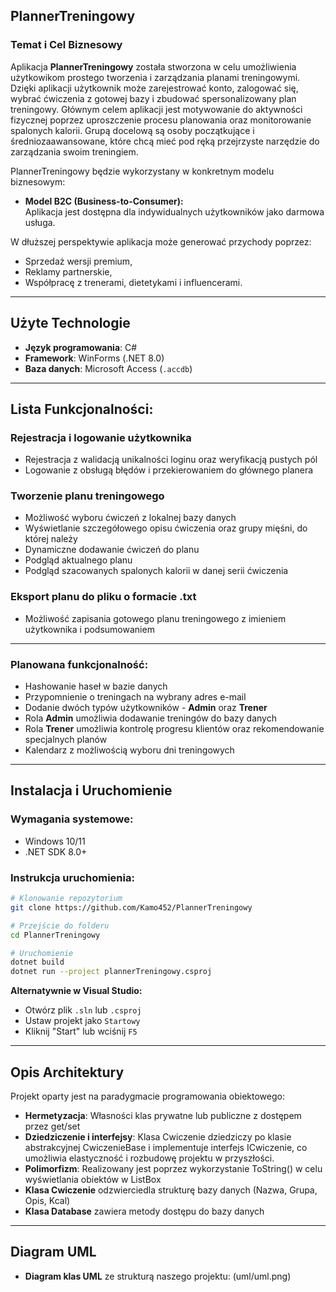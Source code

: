 ## PlannerTreningowy

### Temat i Cel Biznesowy
Aplikacja **PlannerTreningowy** została stworzona w celu umożliwienia użytkowikom prostego tworzenia i zarządzania planami treningowymi. Dzięki aplikacji użytkownik może zarejestrować konto, zalogować się, wybrać ćwiczenia z gotowej bazy i zbudować spersonalizowany plan treningowy. Głównym celem aplikacji jest motywowanie do aktywności fizycznej poprzez uproszczenie procesu planowania oraz monitorowanie spalonych kalorii.
Grupą docelową są osoby początkujące i średniozaawansowane, które chcą mieć pod ręką przejrzyste narzędzie do zarządzania swoim treningiem.

PlannerTreningowy będzie wykorzystany w konkretnym modelu biznesowym:
- **Model B2C (Business-to-Consumer):**  
  Aplikacja jest dostępna dla indywidualnych użytkowników jako darmowa usługa.

W dłuższej perspektywie aplikacja może generować przychody poprzez:
- Sprzedaż wersji premium,
- Reklamy partnerskie,
- Współpracę z trenerami, dietetykami i influencerami.

---

## Użyte Technologie
- **Język programowania**: C#
- **Framework**: WinForms (.NET 8.0)
- **Baza danych**: Microsoft Access (`.accdb`)

---

## Lista Funkcjonalności:

### Rejestracja i logowanie użytkownika
- Rejestracja z walidacją unikalności loginu oraz weryfikacją pustych pól
- Logowanie z obsługą błędów i przekierowaniem do głównego planera

### Tworzenie planu treningowego
- Możliwość wyboru ćwiczeń z lokalnej bazy danych
- Wyświetlanie szczegółowego opisu ćwiczenia oraz grupy mięśni, do której należy
- Dynamiczne dodawanie ćwiczeń do planu
- Podgląd aktualnego planu
- Podgląd szacowanych spalonych kalorii w danej serii ćwiczenia

### Eksport planu do pliku o formacie .txt
- Możliwość zapisania gotowego planu treningowego z imieniem użytkownika i podsumowaniem

---

### Planowana funkcjonalność:
- Hashowanie haseł w bazie danych
- Przypomnienie o treningach na wybrany adres e-mail
- Dodanie dwóch typów użytkowników - **Admin** oraz **Trener**
- Rola **Admin** umożliwia dodawanie treningów do bazy danych
- Rola **Trener** umożliwia kontrolę progresu klientów oraz rekomendowanie specjalnych planów
- Kalendarz z możliwością wyboru dni treningowych

---
## Instalacja i Uruchomienie

### Wymagania systemowe:
- Windows 10/11
- .NET SDK 8.0+

### Instrukcja uruchomienia:
```bash
# Klonowanie repozytorium
git clone https://github.com/Kamo452/PlannerTreningowy

# Przejście do folderu
cd PlannerTreningowy

# Uruchomienie
dotnet build
dotnet run --project plannerTreningowy.csproj
```

**Alternatywnie w Visual Studio:**
- Otwórz plik `.sln` lub `.csproj`
- Ustaw projekt jako `Startowy`
- Kliknij "Start" lub wciśnij `F5`

---

## Opis Architektury

Projekt oparty jest na paradygmacie programowania obiektowego:

- **Hermetyzacja**: Własności klas prywatne lub publiczne z dostępem przez get/set
- **Dziedziczenie i interfejsy**: Klasa Cwiczenie dziedziczy po klasie abstrakcyjnej CwiczenieBase i implementuje interfejs ICwiczenie, co umożliwia elastyczność i rozbudowę projektu w przyszłości.
- **Polimorfizm**: Realizowany jest poprzez wykorzystanie ToString() w celu  wyświetlania obiektów w ListBox
- **Klasa Cwiczenie** odzwierciedla strukturę bazy danych (Nazwa, Grupa, Opis, Kcal)
- **Klasa Database** zawiera metody dostępu do bazy danych

---

## Diagram UML
- **Diagram klas UML** ze strukturą naszego projektu: (uml/uml.png)
